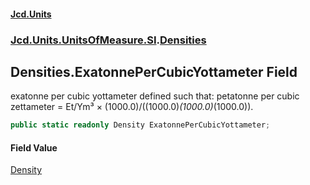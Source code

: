 #### [Jcd.Units](index.md 'index')
### [Jcd.Units.UnitsOfMeasure.SI](Jcd.Units.UnitsOfMeasure.SI.md 'Jcd.Units.UnitsOfMeasure.SI').[Densities](Densities.md 'Jcd.Units.UnitsOfMeasure.SI.Densities')

## Densities.ExatonnePerCubicYottameter Field

exatonne per cubic yottameter defined such that: petatonne per cubic zettameter = Et/Ym³ ×
(1000.0)/((1000.0)*(1000.0)*(1000.0)).

```csharp
public static readonly Density ExatonnePerCubicYottameter;
```

#### Field Value
[Density](Density.md 'Jcd.Units.UnitTypes.Density')